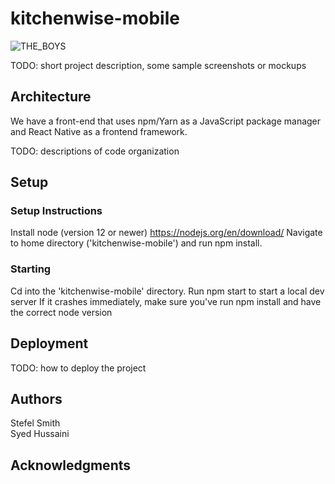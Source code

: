 # kitchenwise-mobile

![THE_BOYS](https://github.com/dartmouth-cs98-23f/project-embedded-pantry/assets/90659949/cf96b595-a592-4b15-9057-54b348b2463f)

TODO: short project description, some sample screenshots or mockups

## Architecture

We have a front-end that uses npm/Yarn as a JavaScript package manager and React Native as a frontend framework.

TODO: descriptions of code organization

## Setup

### Setup Instructions

Install node (version 12 or newer) https://nodejs.org/en/download/
Navigate to home directory ('kitchenwise-mobile') and run npm install.

### Starting

Cd into the 'kitchenwise-mobile' directory.
Run npm start to start a local dev server
If it crashes immediately, make sure you've run npm install and have the correct node version

## Deployment

TODO: how to deploy the project

## Authors

Stefel Smith <br>
Syed Hussaini <br>

## Acknowledgments
